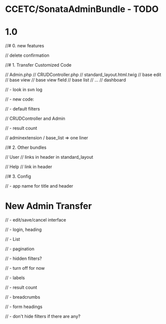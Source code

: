 CCETC/SonataAdminBundle - TODO
=========================================

1.0
=========================================
	
//# 0. new features

//	delete confirmation

//# 1.	Transfer Customized Code
	
//	Admin.php
//	CRUDController.php
//	standard_layout.html.twig
//	base edit
//	base view
//		base view field
//	base list
//	...
//		dashboard

//	- look in svn log

//	- new code:
	
//		- default filters
		
//			CRUDController and Admin

//		- result count
		
//			adminextension / base_list => one liner
	
//# 2.	Other bundles

//	User
//		links in header in standard_layout
	
//	Help
//		link in header
	
	
//# 3.	Config

//	- app name for title and header

New Admin Transfer
======================

//	- edit/save/cancel interface
	
//	- login, heading
	
//	- List
	
//		- pagination
	
//		- hidden filters?
	
//			- turn off for now
	
//		- labels
		
//		- result count
	
//	- breadcrumbs

//	- form headings
	
//	- don't hide filters if there are any?
